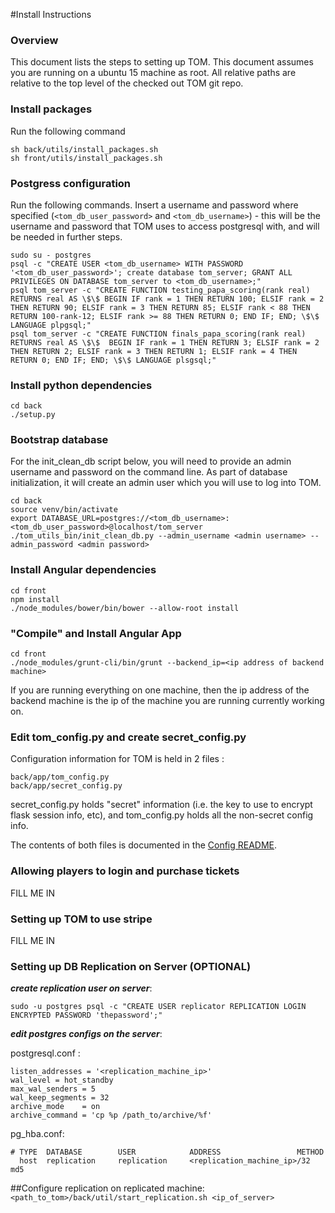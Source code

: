 #Install Instructions
### Overview
This document lists the steps to setting up TOM.  This document assumes you are running on a ubuntu 15 machine as root.  All relative paths are relative to the top level of the checked out TOM git repo.  

### Install packages
Run the following command
```
sh back/utils/install_packages.sh
sh front/utils/install_packages.sh
```

### Postgress configuration 
Run the following commands.  Insert a username and password where specified (`<tom_db_user_password>` and `<tom_db_username>`) - this will be the username and password that TOM uses to access postgresql with, and will be needed in further steps.  
```
sudo su - postgres
psql -c "CREATE USER <tom_db_username> WITH PASSWORD '<tom_db_user_password>'; create database tom_server; GRANT ALL PRIVILEGES ON DATABASE tom_server to <tom_db_username>;"
psql tom_server -c "CREATE FUNCTION testing_papa_scoring(rank real) RETURNS real AS \$\$ BEGIN IF rank = 1 THEN RETURN 100; ELSIF rank = 2 THEN RETURN 90; ELSIF rank = 3 THEN RETURN 85; ELSIF rank < 88 THEN  RETURN 100-rank-12; ELSIF rank >= 88 THEN RETURN 0; END IF; END; \$\$ LANGUAGE plpgsql;"
psql tom_server -c "CREATE FUNCTION finals_papa_scoring(rank real) RETURNS real AS \$\$  BEGIN IF rank = 1 THEN RETURN 3; ELSIF rank = 2 THEN RETURN 2; ELSIF rank = 3 THEN RETURN 1; ELSIF rank = 4 THEN RETURN 0; END IF; END; \$\$ LANGUAGE plsgsql;"
```

### Install python dependencies
```
cd back
./setup.py
```

### Bootstrap database
For the init_clean_db script below, you will need to provide an admin username and password on the command line.  As part of database initialization, it will create an admin user which you will use to log into TOM.  
```
cd back
source venv/bin/activate
export DATABASE_URL=postgres://<tom_db_username>:<tom_db_user_password>@localhost/tom_server
./tom_utils_bin/init_clean_db.py --admin_username <admin username> --admin_password <admin password>
```

### Install Angular dependencies 
```
cd front
npm install
./node_modules/bower/bin/bower --allow-root install
```

### "Compile" and Install Angular App
```
cd front
./node_modules/grunt-cli/bin/grunt --backend_ip=<ip address of backend machine>
```

If you are running everything on one machine, then the ip address of the backend machine is the ip of the machine you are running currently working on.

### Edit tom_config.py and create secret_config.py
Configuration information for TOM is held in 2 files :
```
back/app/tom_config.py
back/app/secret_config.py
```

secret_config.py holds "secret" information (i.e. the key to use to encrypt flask session info, etc), and tom_config.py holds all the non-secret config info.

The contents of both files is documented in the [Config README](back/app/CONFIG_README.md).

### Allowing players to login and purchase tickets

FILL ME IN

### Setting up TOM to use stripe

FILL ME IN

### Setting up DB Replication on Server (OPTIONAL)
**_create replication user on server_**:

``` sudo -u postgres psql -c "CREATE USER replicator REPLICATION LOGIN ENCRYPTED PASSWORD 'thepassword';" ```

**_edit postgres configs on the server_**:

postgresql.conf :
```
listen_addresses = '<replication_machine_ip>'
wal_level = hot_standby
max_wal_senders = 5
wal_keep_segments = 32
archive_mode    = on
archive_command = 'cp %p /path_to/archive/%f'
```
pg_hba.conf:
```
# TYPE  DATABASE        USER            ADDRESS                 METHOD
  host  replication     replication     <replication_machine_ip>/32         md5
```
##Configure replication on replicated machine:
``` <path_to_tom>/back/util/start_replication.sh <ip_of_server> ```

